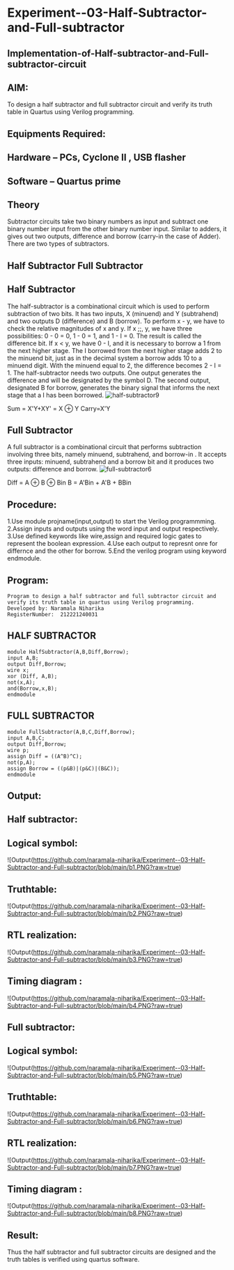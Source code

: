 # Experiment--03-Half-Subtractor-and-Full-subtractor
## Implementation-of-Half-subtractor-and-Full-subtractor-circuit
## AIM:
To design a half subtractor and full subtractor circuit and verify its truth table in Quartus using Verilog programming.

## Equipments Required:
## Hardware – PCs, Cyclone II , USB flasher
## Software – Quartus prime
## Theory
Subtractor circuits take two binary numbers as input and subtract one binary number input from the other binary number input. Similar to adders, it gives out two outputs, difference and borrow (carry-in the case of Adder). There are two types of subtractors.

## Half Subtractor Full Subtractor
## Half Subtractor
The half-subtractor is a combinational circuit which is used to perform subtraction of two bits. It has two inputs, X (minuend) and Y (subtrahend) and two outputs D (difference) and B (borrow). To perform x - y, we have to check the relative magnitudes of x and y. If x ;;, y, we have three possibilities: 0 - 0 = 0, 1 - 0 = 1, and 1 - I = 0. The result is called the difference bit. If x < y, we have 0 - I, and it is necessary to borrow a 1 from the next higher stage. The I borrowed from the next higher stage adds 2 to the minuend bit, just as in the decimal system a borrow adds 10 to a minuend digit. With the minuend equal to 2, the difference becomes 2 - I = 1. The half-subtractor needs two outputs. One output generates the difference and will be designated by the symbol D. The second output, designated B for borrow, generates the binary signal that informs the next stage that a I has been borrowed.
![half-subtractor9](https://user-images.githubusercontent.com/36288975/166112538-58c3bc7c-ee5d-4e6a-ac8d-8e8328efe27a.png)


Sum = X'Y+XY' = X ⊕ Y
Carry=X'Y

## Full Subtractor
A full subtractor is a combinational circuit that performs subtraction involving three bits, namely minuend, subtrahend, and borrow-in . It accepts three inputs: minuend, subtrahend and a borrow bit and it produces two outputs: difference and borrow. 
![full-subtractor6](https://user-images.githubusercontent.com/36288975/166112541-24c68359-3de8-4674-ae22-8272ffc385ed.png)


Diff = A ⊕ B ⊕ Bin B = A'Bin + A'B + BBin

## Procedure:
1.Use module projname(input,output) to start the Verilog programmming.
2.Assign inputs and outputs using the word input and output respectively.
3.Use defined keywords like wire,assign and required logic gates to represent the boolean expression.
4.Use each output to represnt onre for differnce and the other for borrow.
5.End the verilog program using keyword endmodule.

## Program:
```
Program to design a half subtractor and full subtractor circuit and verify its truth table in quartus using Verilog programming.
Developed by: Naramala Niharika
RegisterNumber:  212221240031
```
## HALF SUBTRACTOR
```
module HalfSubtractor(A,B,Diff,Borrow);
input A,B;
output Diff,Borrow;
wire x;
xor (Diff, A,B);
not(x,A);
and(Borrow,x,B);
endmodule
```
## FULL SUBTRACTOR
```
module FullSubtractor(A,B,C,Diff,Borrow);
input A,B,C;
output Diff,Borrow;
wire p;
assign Diff = ((A^B)^C);
not(p,A);
assign Borrow = ((p&B)|(p&C)|(B&C));
endmodule
```
## Output:
## Half subtractor:

## Logical symbol:
![Output(https://github.com/naramala-niharika/Experiment--03-Half-Subtractor-and-Full-subtractor/blob/main/b1.PNG?raw=true)

## Truthtable:
![Output(https://github.com/naramala-niharika/Experiment--03-Half-Subtractor-and-Full-subtractor/blob/main/b2.PNG?raw=true)

##  RTL realization:
![Output(https://github.com/naramala-niharika/Experiment--03-Half-Subtractor-and-Full-subtractor/blob/main/b3.PNG?raw=true)

## Timing diagram :
![Output(https://github.com/naramala-niharika/Experiment--03-Half-Subtractor-and-Full-subtractor/blob/main/b4.PNG?raw=true)

## Full subtractor:

## Logical symbol:
![Output(https://github.com/naramala-niharika/Experiment--03-Half-Subtractor-and-Full-subtractor/blob/main/b5.PNG?raw=true)

## Truthtable:
![Output(https://github.com/naramala-niharika/Experiment--03-Half-Subtractor-and-Full-subtractor/blob/main/b6.PNG?raw=true)

##  RTL realization:
![Output(https://github.com/naramala-niharika/Experiment--03-Half-Subtractor-and-Full-subtractor/blob/main/b7.PNG?raw=true)

## Timing diagram :
![Output(https://github.com/naramala-niharika/Experiment--03-Half-Subtractor-and-Full-subtractor/blob/main/b8.PNG?raw=true)

## Result:
Thus the half subtractor and full subtractor circuits are designed and the truth tables is verified using quartus software.
